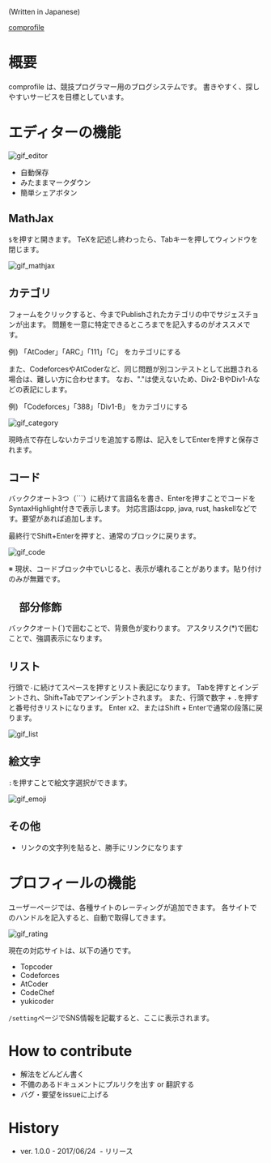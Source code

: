 (Written in Japanese)

[comprofile](https://comprofile.fun)

# 概要
comprofile は、競技プログラマー用のブログシステムです。
書きやすく、探しやすいサービスを目標としています。

# エディターの機能

![gif_editor](https://user-images.githubusercontent.com/1843532/27494519-37d6555e-5889-11e7-8c3b-7808e72f2ae6.gif)

- 自動保存
- みたままマークダウン
- 簡単シェアボタン

## MathJax

`$`を押すと開きます。
TeXを記述し終わったら、Tabキーを押してウィンドウを閉じます。

![gif_mathjax](https://user-images.githubusercontent.com/1843532/27433392-7fef8004-578f-11e7-8f8c-47f395f97142.gif)

## カテゴリ

フォームをクリックすると、今までPublishされたカテゴリの中でサジェスチョンが出ます。
問題を一意に特定できるところまでを記入するのがオススメです。

例) 「AtCoder」「ARC」「111」「C」 をカテゴリにする

また、CodeforcesやAtCoderなど、同じ問題が別コンテストとして出題される場合は、難しい方に合わせます。
なお、"."は使えないため、Div2-BやDiv1-Aなどの表記にします。

例) 「Codeforces」「388」「Div1-B」 をカテゴリにする

![gif_category](https://user-images.githubusercontent.com/1843532/27433391-7fed4442-578f-11e7-90d4-4ab90da566a9.gif)

現時点で存在しないカテゴリを追加する際は、記入をしてEnterを押すと保存されます。

## コード

バッククオート3つ（```）に続けて言語名を書き、Enterを押すことでコードをSyntaxHighlight付きで表示します。
対応言語はcpp, java, rust, haskellなどです。要望があれば追加します。

最終行でShift+Enterを押すと、通常のブロックに戻ります。

![gif_code](https://user-images.githubusercontent.com/1843532/27433393-7ff02d9c-578f-11e7-80f7-5d59d137fde5.gif)

※ 現状、コードブロック中でいじると、表示が壊れることがあります。貼り付けのみが無難です。

## 　部分修飾

バッククオート(`)で囲むことで、背景色が変わります。
アスタリスク(*)で囲むことで、強調表示になります。

## リスト

行頭で`-`に続けてスペースを押すとリスト表記になります。
Tabを押すとインデントされ、Shift+Tabでアンインデントされます。
また、行頭で数字 + `.`を押すと番号付きリストになります。
Enter x2、またはShift + Enterで通常の段落に戻ります。

![gif_list](https://user-images.githubusercontent.com/1843532/27433394-7ff08454-578f-11e7-95e6-4918813cda64.gif)

## 絵文字

`:`を押すことで絵文字選択ができます。

![gif_emoji](https://user-images.githubusercontent.com/1843532/27434126-845af4ea-5792-11e7-9317-8f7a7a2661ae.gif)

## その他

- リンクの文字列を貼ると、勝手にリンクになります

# プロフィールの機能

ユーザーページでは、各種サイトのレーティングが追加できます。
各サイトでのハンドルを記入すると、自動で取得してきます。

![gif_rating](https://user-images.githubusercontent.com/1843532/27434638-62ba52ca-5794-11e7-9c34-efa271b11748.gif)

現在の対応サイトは、以下の通りです。

- Topcoder
- Codeforces
- AtCoder
- CodeChef
- yukicoder

`/setting`ページでSNS情報を記載すると、ここに表示されます。


# How to contribute

- 解法をどんどん書く
- 不備のあるドキュメントにプルリクを出す or 翻訳する
- バグ・要望をissueに上げる

# History

- ver. 1.0.0 - 2017/06/24
  - リリース
